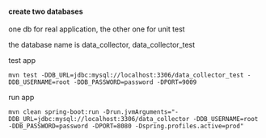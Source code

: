 #### create two databases

one db for real application, the other one for unit test

the database name is data_collector, data_collector_test

test app

    mvn test -DDB_URL=jdbc:mysql://localhost:3306/data_collector_test -DDB_USERNAME=root -DDB_PASSWORD=password -DPORT=9009
run app

    mvn clean spring-boot:run -Drun.jvmArguments="-DDB_URL=jdbc:mysql://localhost:3306/data_collector -DDB_USERNAME=root -DDB_PASSWORD=password -DPORT=8080 -Dspring.profiles.active=prod"
